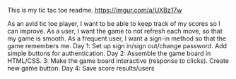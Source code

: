 This is my tic tac toe readme.
https://imgur.com/a/UXBz17w

As an avid tic toe player, I want to be able to keep track of my scores so I can improve.
As a user, I want the game to not refresh each move, so that my game is smooth.
As a frequent user, I want a sign-in method so that the game remembers me.
Day 1: Set up sign in/sign out/change password. Add simple buttons for authentication.
Day 2: Assemble the game board in HTML/CSS. 3: Make the game board interactive (response to clicks). Create new game button.
Day 4: Save score results/users
